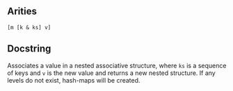 ## Arities

    [m [k & ks] v]

## Docstring

Associates a value in a nested associative structure, where `ks` is a
sequence of keys and `v` is the new value and returns a new nested
structure.  If any levels do not exist, hash-maps will be created.
